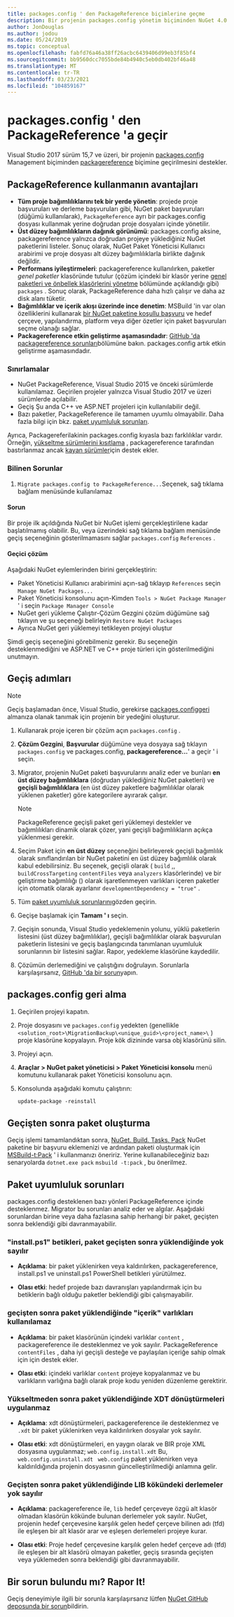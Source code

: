 ```yaml
---
title: packages.config ' den PackageReference biçimlerine geçme
description: Bir projenin packages.config yönetim biçiminden NuGet 4.0 + ve VS2017 ve .NET Core 2,0 tarafından desteklenen PackageReference 'a nasıl geçirileceğiyle ilgili ayrıntılar
author: JonDouglas
ms.author: jodou
ms.date: 05/24/2019
ms.topic: conceptual
ms.openlocfilehash: fabfd76a46a38ff26acbc6439406d99eb3f85bf4
ms.sourcegitcommit: bb9560dcc7055bde84b4940c5eb0db402bf46a48
ms.translationtype: MT
ms.contentlocale: tr-TR
ms.lasthandoff: 03/23/2021
ms.locfileid: "104859167"
---
```

# <a name="migrate-from-packagesconfig-to-packagereference"></a>packages.config ' den PackageReference 'a geçir

Visual Studio 2017 sürüm 15,7 ve üzeri, bir projenin [packages.config](../reference/packages-config.md) Management biçiminden [packagereference](../consume-packages/Package-References-in-Project-Files.md) biçimine geçirilmesini destekler.

## <a name="benefits-of-using-packagereference"></a>PackageReference kullanmanın avantajları

* **Tüm proje bağımlılıklarını tek bir yerde yönetin**: projede proje başvuruları ve derleme başvuruları gibi, NuGet paket başvuruları (düğümü kullanılarak), `PackageReference` ayrı bir packages.config dosyası kullanmak yerine doğrudan proje dosyaları içinde yönetilir.
* **Üst düzey bağımlılıkların dağınık görünümü**: packages.config aksine, packagereference yalnızca doğrudan projeye yüklediğiniz NuGet paketlerini listeler. Sonuç olarak, NuGet Paket Yöneticisi Kullanıcı arabirimi ve proje dosyası alt düzey bağımlılıklarla birlikte dağınık değildir.
* **Performans iyileştirmeleri**: packagereference kullanılırken, paketler *genel paketler* klasöründe tutulur (çözüm içindeki bir klasör yerine [genel paketleri ve önbellek klasörlerini yönetme](../consume-packages/managing-the-global-packages-and-cache-folders.md) bölümünde açıklandığı gibi) `packages` . Sonuç olarak, PackageReference daha hızlı çalışır ve daha az disk alanı tüketir.
* **Bağımlılıklar ve içerik akışı üzerinde ince denetim**: MSBuild 'in var olan özelliklerini kullanarak [bir NuGet paketine koşullu başvuru](../consume-packages/Package-References-in-Project-Files.md#adding-a-packagereference-condition) ve hedef çerçeve, yapılandırma, platform veya diğer özetler için paket başvuruları seçme olanağı sağlar.
* **Packagereference etkin geliştirme aşamasındadır**: [GitHub 'da packagereference sorunları](https://aka.ms/nuget-pr-improvements)bölümüne bakın. packages.config artık etkin geliştirme aşamasındadır.

### <a name="limitations"></a>Sınırlamalar

* NuGet PackageReference, Visual Studio 2015 ve önceki sürümlerde kullanılamaz. Geçirilen projeler yalnızca Visual Studio 2017 ve üzeri sürümlerde açılabilir.
* Geçiş Şu anda C++ ve ASP.NET projeleri için kullanılabilir değil.
* Bazı paketler, PackageReference ile tamamen uyumlu olmayabilir. Daha fazla bilgi için bkz. [paket uyumluluk sorunları](#package-compatibility-issues).

Ayrıca, Packagereferilakinin packages.config kıyasla bazı farklılıklar vardır. Örneğin, [yükseltme sürümlerini kısıtlama](../consume-packages/reinstalling-and-updating-packages.md#constraining-upgrade-versions) , packagereference tarafından bastırlanmaz ancak [kayan sürümler](../consume-packages/package-references-in-project-files.md#floating-versions)için destek ekler.

### <a name="known-issues"></a>Bilinen Sorunlar

1. `Migrate packages.config to PackageReference...`Seçenek, sağ tıklama bağlam menüsünde kullanılamaz 

#### <a name="issue"></a>Sorun 
 
Bir proje ilk açıldığında NuGet bir NuGet işlemi gerçekleştirilene kadar başlatılmamış olabilir. Bu, veya üzerindeki sağ tıklama bağlam menüsünde geçiş seçeneğinin gösterilmamasını sağlar `packages.config` `References` . 

#### <a name="workaround"></a>Geçici çözüm 

Aşağıdaki NuGet eylemlerinden birini gerçekleştirin: 
* Paket Yöneticisi Kullanıcı arabirimini açın-sağ tıklayıp `References` seçin `Manage NuGet Packages...` 
* Paket Yöneticisi konsolunu açın-Kimden `Tools > NuGet Package Manager` ' i seçin `Package Manager Console` 
* NuGet geri yükleme Çalıştır-Çözüm Gezgini çözüm düğümüne sağ tıklayın ve şu seçeneği belirleyin `Restore NuGet Packages` 
* Ayrıca NuGet geri yüklemeyi tetikleyen projeyi oluştur 

Şimdi geçiş seçeneğini görebilmeniz gerekir. Bu seçeneğin desteklenmediğini ve ASP.NET ve C++ proje türleri için gösterilmediğini unutmayın. 

## <a name="migration-steps"></a>Geçiş adımları

> [!Note]
> Geçiş başlamadan önce, Visual Studio, gerekirse [packages.configgeri ](#how-to-roll-back-to-packagesconfig) almanıza olanak tanımak için projenin bir yedeğini oluşturur.

1. Kullanarak proje içeren bir çözüm açın `packages.config` .

1. **Çözüm Gezgini**, **Başvurular** düğümüne veya dosyaya sağ tıklayın `packages.config` ve packages.config, **packagereference...**' a geçir ' i seçin.

1. Migrator, projenin NuGet paketi başvurularını analiz eder ve bunları **en üst düzey bağımlılıklara** (doğrudan yüklediğiniz NuGet paketleri) ve **geçişli bağımlılıklara** (en üst düzey paketlere bağımlılıklar olarak yüklenen paketler) göre kategorilere ayırarak çalışır.

   > [!Note]
   > PackageReference geçişli paket geri yüklemeyi destekler ve bağımlılıkları dinamik olarak çözer, yani geçişli bağımlılıkların açıkça yüklenmesi gerekir.

1. Seçim Paket için **en üst düzey** seçeneğini belirleyerek geçişli bağımlılık olarak sınıflandırılan bir NuGet paketini en üst düzey bağımlılık olarak kabul edebilirsiniz. Bu seçenek, geçişli olarak ( `build` ,, `buildCrossTargeting` `contentFiles` veya `analyzers` klasörlerinde) ve bir geliştirme bağımlılığı () olarak işaretlenmeyen varlıkları içeren paketler için otomatik olarak ayarlanır `developmentDependency = "true"` .

1. Tüm [paket uyumluluk sorunlarını](#package-compatibility-issues)gözden geçirin.

1. Geçişe başlamak için **Tamam ' ı** seçin.

1. Geçişin sonunda, Visual Studio yedeklemenin yolunu, yüklü paketlerin listesini (üst düzey bağımlılıklar), geçişli bağımlılıklar olarak başvurulan paketlerin listesini ve geçiş başlangıcında tanımlanan uyumluluk sorunlarının bir listesini sağlar. Rapor, yedekleme klasörüne kaydedilir.

1. Çözümün derlemediğini ve çalıştığını doğrulayın. Sorunlarla karşılaşırsanız, [GitHub 'da bir sorun](https://github.com/NuGet/Home/issues/)yapın.

## <a name="how-to-roll-back-to-packagesconfig"></a>packages.config geri alma

1. Geçirilen projeyi kapatın.

1. Proje dosyasını ve `packages.config` yedekten (genellikle `<solution_root>\MigrationBackup\<unique_guid>\<project_name>\` ) proje klasörüne kopyalayın. Proje kök dizininde varsa obj klasörünü silin.

1. Projeyi açın.

1. **Araçlar > NuGet paket yöneticisi > Paket Yöneticisi konsolu** menü komutunu kullanarak paket Yöneticisi konsolunu açın.

1. Konsolunda aşağıdaki komutu çalıştırın:

   ```ps
   update-package -reinstall
   ```

## <a name="create-a-package-after-migration"></a>Geçişten sonra paket oluşturma

Geçiş işlemi tamamlandıktan sonra, [NuGet. Build. Tasks. Pack](https://www.nuget.org/packages/nuget.build.tasks.pack) NuGet paketine bir başvuru eklemenizi ve ardından paketi oluşturmak için [MSBuild-t:Pack](../reference/msbuild-targets.md#pack-target) ' i kullanmanızı öneririz. Yerine kullanabileceğiniz bazı senaryolarda `dotnet.exe pack` `msbuild -t:pack` , bu önerilmez.

## <a name="package-compatibility-issues"></a>Paket uyumluluk sorunları

packages.config desteklenen bazı yönleri PackageReference içinde desteklenmez. Migrator bu sorunları analiz eder ve algılar. Aşağıdaki sorunlardan birine veya daha fazlasına sahip herhangi bir paket, geçişten sonra beklendiği gibi davranmayabilir.

### <a name="installps1-scripts-are-ignored-when-the-package-is-installed-after-the-migration"></a>"install.ps1" betikleri, paket geçişten sonra yüklendiğinde yok sayılır

* **Açıklama**: bir paket yüklenirken veya kaldırılırken, packagereference, install.ps1 ve uninstall.ps1 PowerShell betikleri yürütülmez.

* **Olası etki**: hedef projede bazı davranışları yapılandırmak için bu betiklerin bağlı olduğu paketler beklendiği gibi çalışmayabilir.

### <a name="content-assets-are-not-available-when-the-package-is-installed-after-the-migration"></a>geçişten sonra paket yüklendiğinde "içerik" varlıkları kullanılamaz

* **Açıklama**: bir paket klasörünün içindeki varlıklar `content` , packagereference ile desteklenmez ve yok sayılır. PackageReference `contentFiles` , daha iyi geçişli desteğe ve paylaşılan içeriğe sahip olmak için için destek ekler.

* **Olası etki**: içindeki varlıklar `content` projeye kopyalanmaz ve bu varlıkların varlığına bağlı olarak proje kodu yeniden düzenleme gerektirir.

### <a name="xdt-transforms-are-not-applied-when-the-package-is-installed-after-the-upgrade"></a>Yükseltmeden sonra paket yüklendiğinde XDT dönüştürmeleri uygulanmaz

* **Açıklama**: xdt dönüştürmeleri, packagereference ile desteklenmez ve `.xdt` bir paket yüklenirken veya kaldırılırken dosyalar yok sayılır.

* **Olası etki**: xdt dönüştürmeleri, en yaygın olarak ve BIR proje XML dosyasına uygulanmaz; `web.config.install.xdt` Bu, `web.config.uninstall.xdt` ` web.config` paket yüklenirken veya kaldırıldığında projenin dosyasının güncelleştirilmediği anlamına gelir.

### <a name="assemblies-in-the-lib-root-are-ignored-when-the-package-is-installed-after-the-migration"></a>Geçişten sonra paket yüklendiğinde LIB kökündeki derlemeler yok sayılır

* **Açıklama**: packagereference ile, `lib` hedef çerçeveye özgü alt klasör olmadan klasörün kökünde bulunan derlemeler yok sayılır. NuGet, projenin hedef çerçevesine karşılık gelen hedef çerçeve bilinen adı (tfd) ile eşleşen bir alt klasör arar ve eşleşen derlemeleri projeye kurar.

* **Olası etki**: Proje hedef çerçevesine karşılık gelen hedef çerçeve adı (tfd) ile eşleşen bir alt klasörü olmayan paketler, geçiş sırasında geçişten veya yüklemeden sonra beklendiği gibi davranmayabilir.

## <a name="found-an-issue-report-it"></a>Bir sorun bulundu mı? Rapor It!

Geçiş deneyimiyle ilgili bir sorunla karşılaşırsanız lütfen [NuGet GitHub deposunda bir sorun](https://github.com/NuGet/Home/issues/)bildirin.
